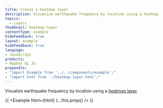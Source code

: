 ```yaml
---
title: Create a heatmap layer
description: Visualize earthquake frequency by location using a heatmap layer.
topics:
  - Layers
thumbnail: heatmap-layer
contentType: example
hideFeedback: true
layout: example
hideFeedback: true
language:
- JavaScript
products:
- Mapbox GL JS
prependJs:
- "import Example from '../../components/example';"
- "import html from './heatmap-layer.html';"
---
```


Visualize earthquake frequency by location using a [heatmap layer](https://maplibre.org/maplibre-gl-js-docs/style-spec/layers/#heatmap).

{{ <Example html={html} {...this.props} /> }}
